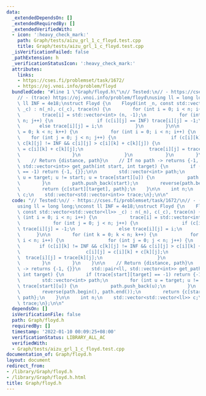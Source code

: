 ```yaml
---
data:
  _extendedDependsOn: []
  _extendedRequiredBy: []
  _extendedVerifiedWith:
  - icon: ':heavy_check_mark:'
    path: Graph/tests/aizu_grl_1_c_floyd.test.cpp
    title: Graph/tests/aizu_grl_1_c_floyd.test.cpp
  _isVerificationFailed: false
  _pathExtension: h
  _verificationStatusIcon: ':heavy_check_mark:'
  attributes:
    links:
    - https://cses.fi/problemset/task/1672/
    - https://oj.vnoi.info/problem/floyd
  bundledCode: "#line 1 \"Graph/floyd.h\"\n// Tested:\n// - https://cses.fi/problemset/task/1672/\n\
    // - (trace) https://oj.vnoi.info/problem/floyd\nusing ll = long long;\nconst\
    \ ll INF = 4e18;\nstruct Floyd {\n    Floyd(int _n, const std::vector<std::vector<ll>>\
    \ _c) : n(_n), c(_c), trace(n) {\n        for (int i = 0; i < n; i++) {\n    \
    \        trace[i] = std::vector<int> (n, -1);\n            for (int j = 0; j <\
    \ n; j++) {\n                if (c[i][j] == INF) trace[i][j] = -1;\n         \
    \       else trace[i][j] = i;\n            }\n        }\n\n        for (int k\
    \ = 0; k < n; k++) {\n            for (int i = 0; i < n; i++) {\n            \
    \    for (int j = 0; j < n; j++) {\n                    if (c[i][k] != INF &&\
    \ c[k][j] != INF && c[i][j] > c[i][k] + c[k][j]) {\n                        c[i][j]\
    \ = c[i][k] + c[k][j];\n                        trace[i][j] = trace[k][j];\n \
    \                   }\n                }\n            }\n        }\n    }\n\n\
    \    // Return {distance, path}\n    // If no path -> returns {-1, {}}\n    std::pair<ll,\
    \ std::vector<int>> get_path(int start, int target) {\n        if (trace[start][target]\
    \ == -1) return {-1, {}};\n\n        std::vector<int> path;\n        for (int\
    \ u = target; u != start; u = trace[start][u]) {\n            path.push_back(u);\n\
    \        }\n        path.push_back(start);\n        reverse(path.begin(), path.end());\n\
    \        return {c[start][target], path};\n    }\n\n    int n;\n    std::vector<std::vector<ll>>\
    \ c;\n    std::vector<std::vector<int>> trace;\n};\n\n"
  code: "// Tested:\n// - https://cses.fi/problemset/task/1672/\n// - (trace) https://oj.vnoi.info/problem/floyd\n\
    using ll = long long;\nconst ll INF = 4e18;\nstruct Floyd {\n    Floyd(int _n,\
    \ const std::vector<std::vector<ll>> _c) : n(_n), c(_c), trace(n) {\n        for\
    \ (int i = 0; i < n; i++) {\n            trace[i] = std::vector<int> (n, -1);\n\
    \            for (int j = 0; j < n; j++) {\n                if (c[i][j] == INF)\
    \ trace[i][j] = -1;\n                else trace[i][j] = i;\n            }\n  \
    \      }\n\n        for (int k = 0; k < n; k++) {\n            for (int i = 0;\
    \ i < n; i++) {\n                for (int j = 0; j < n; j++) {\n             \
    \       if (c[i][k] != INF && c[k][j] != INF && c[i][j] > c[i][k] + c[k][j]) {\n\
    \                        c[i][j] = c[i][k] + c[k][j];\n                      \
    \  trace[i][j] = trace[k][j];\n                    }\n                }\n    \
    \        }\n        }\n    }\n\n    // Return {distance, path}\n    // If no path\
    \ -> returns {-1, {}}\n    std::pair<ll, std::vector<int>> get_path(int start,\
    \ int target) {\n        if (trace[start][target] == -1) return {-1, {}};\n\n\
    \        std::vector<int> path;\n        for (int u = target; u != start; u =\
    \ trace[start][u]) {\n            path.push_back(u);\n        }\n        path.push_back(start);\n\
    \        reverse(path.begin(), path.end());\n        return {c[start][target],\
    \ path};\n    }\n\n    int n;\n    std::vector<std::vector<ll>> c;\n    std::vector<std::vector<int>>\
    \ trace;\n};\n\n"
  dependsOn: []
  isVerificationFile: false
  path: Graph/floyd.h
  requiredBy: []
  timestamp: '2022-01-10 00:09:25+08:00'
  verificationStatus: LIBRARY_ALL_AC
  verifiedWith:
  - Graph/tests/aizu_grl_1_c_floyd.test.cpp
documentation_of: Graph/floyd.h
layout: document
redirect_from:
- /library/Graph/floyd.h
- /library/Graph/floyd.h.html
title: Graph/floyd.h
---
```

